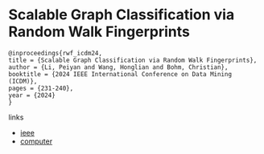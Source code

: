 # Scalable Graph Classification via Random Walk Fingerprints

```
@inproceedings{rwf_icdm24,
title = {Scalable Graph Classification via Random Walk Fingerprints},
author = {Li, Peiyan and Wang, Honglian and Bohm, Christian},
booktitle = {2024 IEEE International Conference on Data Mining (ICDM)},
pages = {231-240},
year = {2024}
}
```

links
- [ieee](https://doi.org/10.1109/ICDM59182.2024.00030)
- [computer](https://doi.ieeecomputersociety.org/10.1109/ICDM59182.2024.00030)

